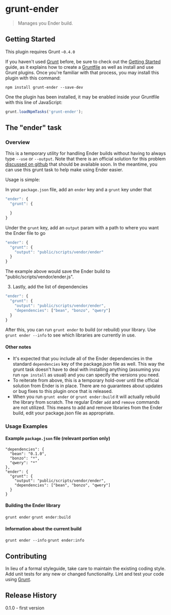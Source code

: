 # grunt-ender

> Manages you Ender build.

## Getting Started
This plugin requires Grunt `~0.4.0`

If you haven't used [Grunt](http://gruntjs.com/) before, be sure to check out the [Getting Started](http://gruntjs.com/getting-started) guide, as it explains how to create a [Gruntfile](http://gruntjs.com/sample-gruntfile) as well as install and use Grunt plugins. Once you're familiar with that process, you may install this plugin with this command:

```shell
npm install grunt-ender --save-dev
```

One the plugin has been installed, it may be enabled inside your Gruntfile with this line of JavaScript:

```js
grunt.loadNpmTasks('grunt-ender');
```

## The "ender" task

### Overview
This is a temporary utility for handling Ender builds without having to always type `--use` or `--output`. Note that there is an official solution for this problem [discussed on github](https://github.com/ender-js/Ender/issues/131) that should be available soon. In the meantime, you can use this grunt task to help make using Ender easier.

Usage is simple:

In your `package.json` file, add an `ender` key and a `grunt` key under that

```js
"ender": {
  "grunt": {

  }
}
```

Under the `grunt` key, add an `output` param with a path to where you want the Ender file to go

```js
"ender": {
  "grunt": {
    "output": "public/scripts/vendor/ender"
  }
}
```

The example above would save the Ender build to "public/scripts/vendor/ender.js".

3. Lastly, add the list of dependencies

```js
"ender": {
  "grunt": {
    "output": "public/scripts/vendor/ender",
    "dependencies": ["bean", "bonzo", "qwery"]
  }
}
```

After this, you can run `grunt ender` to build (or rebuild) your library. Use `grunt ender --info` to see which libraries are currently in use.

#### Other notes

- It's expected that you include all of the Ender dependencies in the standard `dependencies` key of the package.json file as well. This way the grunt task doesn't have to deal with installing anything (assuming you run `npm install` as usual) and you can specify the versions you need.
- To reiterate from above, this is a temporary hold-over until the official solution from Ender is in place. There are no guarantees about updates or bug fixes to this plugin once that is released.
- When you run `grunt ender` or `grunt ender:build` it will actually rebuild the library from scratch. The regular Ender `add` and `remove` commands are not utilized. This means to add and remove libraries from the Ender build, edit your package.json file as appropriate.

### Usage Examples

#### Example `package.json` file (relevant portion only)

    "dependencies": {
      "bean": "0.1.0",
      "bonzo": "*",
      "qwery": "*"
    },
    "ender": {
      "grunt": {
        "output": "public/scripts/vendor/ender",
        "dependencies": ["bean", "bonzo", "qwery"]
      }
    }

#### Building the Ender library

`grunt ender`
`grunt ender:build`

#### Information about the current build
`grunt ender --info`
`grunt ender:info`

## Contributing
In lieu of a formal styleguide, take care to maintain the existing coding style. Add unit tests for any new or changed functionality. Lint and test your code using [Grunt](http://gruntjs.com/).

## Release History
0.1.0 - first version
